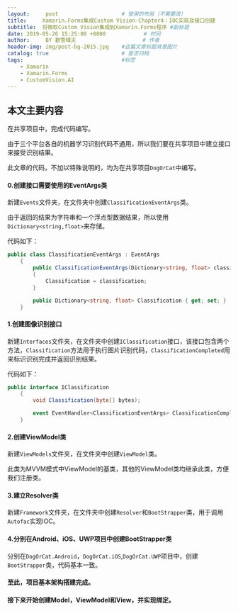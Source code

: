 ```yaml
---
layout:     post                    # 使用的布局（不需要改）
title:     Xamarin.Forms集成Custom Vision-Chapter4：IOC实现及接口创建              # 标题 
subtitle:  将微软Custom Vision集成到Xamarin.Forms程序 #副标题
date: 2019-05-26 15:25:00 +0800            # 时间
author:     BY 碧雪晴天                     # 作者
header-img: img/post-bg-2015.jpg    #这篇文章标题背景图片
catalog: true                       # 是否归档
tags:                               #标签
    - Xamarin
    - Xamarin.Forms
    - CustomVision.AI
---
```


## 本文主要内容

在共享项目中，完成代码编写。

由于三个平台各自的机器学习识别代码不通用，所以我们要在共享项目中建立接口来接受识别结果。

此文章的代码，不加以特殊说明的，均为在共享项目`DogOrCat`中编写。

#### **0.创建接口需要使用的EventArgs类**

新建`Events`文件夹，在文件夹中创建`ClassificationEventArgs`类。

由于返回的结果为字符串和一个浮点型数据结果，所以使用```Dictionary<string,float>```来存储。

代码如下：

```cs
public class ClassificationEventArgs : EventArgs
    {
        public ClassificationEventArgs(Dictionary<string, float> classification)
        {
            Classification = classification;
        }

        public Dictionary<string, float> Classification { get; set; }
    }
```

#### **1.创建图像识别接口**

新建`Interfaces`文件夹，在文件夹中创建`IClassification`接口，该接口包含两个方法，`Classification`方法用于执行图片识别代码，`ClassificationCompleted`用来标识识别完成并返回识别结果。

代码如下：

```CS
public interface IClassification
    {
        void Classification(byte[] bytes);

        event EventHandler<ClassificationEventArgs> ClassificationCompleted;
    }
```

#### **2.创建ViewModel类**

新建`ViewModels`文件夹，在文件夹中创建`ViewModel`类。

此类为MVVM模式中ViewModel的基类，其他的ViewModel类均继承此类，方便我们注册类。

<script src="https://gist.github.com/zy55769068/f511e9b6f5c58992e7331781e7e30896.js"></script>

#### **3.建立Resolver类**

新建`Framework`文件夹，在文件夹中创建`Resolver`和`BootStrapper`类，用于调用`Autofac`实现IOC。

<script src="https://gist.github.com/zy55769068/55ba125594cf628d4d063492803fb34d.js"></script>

#### **4.分别在Android、iOS、UWP项目中创建BootStrapper类**

分别在`DogOrCat.Android`，`DogOrCat.iOS`,`DogOrCat.UWP`项目中，创建`BootStrapper`类，代码基本一致。

<script src="https://gist.github.com/zy55769068/62d058edb3c6dd30b57ba3287e2d7d49.js"></script>

#### 至此，项目基本架构搭建完成。
#### 接下来开始创建Model，ViewModel和View，并实现绑定。